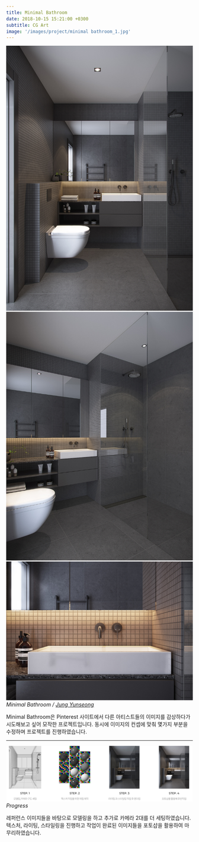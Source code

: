 ```yaml
---
title: Minimal Bathroom
date: 2018-10-15 15:21:00 +0300
subtitle: CG Art
image: '/images/project/minimal bathroom_1.jpg'
---
```


<div class="gallery-box">
  <div class="gallery">
    <img src="/images/project/minimal bathroom_1.jpg" alt="Project">
    <img src="/images/project/minimal bathroom_2.jpg" alt="Project">
    <img src="/images/project/minimal bathroom_3.jpg" alt="Project">
  </div>
  <em>Minimal Bathroom / <a href="/about" target="_blank">Jung Yunseong</a></em>
</div>

Minimal Bathroom은 Pinterest 사이트에서 다른 아티스트들의  이미지를 감상하다가 시도해보고 싶어 모작한 프로젝트입니다.  동시에 이미지의 컨셉에 맞춰 몇가지 부분을 수정하며 프로젝트를 진행하였습니다.

***

<div class="gallery-box">
  <div class="gallery">
    <img src="/images/project/minibath_progress.png" alt="Project">
  </div>
  <em>Progress</em>
</div>

레퍼런스 이미지들을 바탕으로 모델링을 하고 추가로 카메라 2대를 더 세팅하였습니다.
텍스처, 라이팅, 스타일링을 진행하고 작업이 완료된 이미지들을 포토샵을 활용하여 마무리하였습니다.

